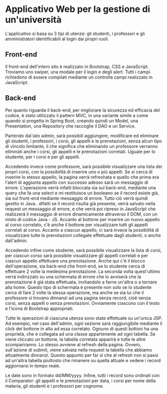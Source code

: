 # Applicativo Web per la gestione di un'università
L'applicativo si basa su 3 tipi di utenze: gli studenti, i professori e gli amministratori identificabili al login dai propri ruoli.

## Front-end
Il front-end dell'intero sito è realizzato in Bootstrap, CSS e JavaScript.
Troviamo uno swiper, una modale per il login e degli alert.
Tutti i campi richiedono di essere compilati mediante un controlla campi realizzato in JavaScript.

## Back-end
Per quanto riguarda il back-end, per migliorare la sicurezza ed efficacia del codice, è stato utilizzato il pattern MVC, in una variante simile a come quando si progetta in Spring Boot, creando quindi un Model, una Presentation, una Repository che raccoglie il DAO e un Service.

Partendo dal lato admin, sarà possibili aggiungere, modificare ed eliminare gli studenti, i professori, i corsi, gli appelli e le prenotazioni, senza alcun tipo di vincolo limitante, il che significa che eliminando un professore verranno eliminati anche i corsi, gli appelli e le prenotazioni correlati.
Uguale per lo studente, per i corsi e per gli appelli.

Accedendo invece come professore, sarà possibile visualizzare una lista dei propri corsi, con la possibilità di inserire uno o più appelli.
Se si cerca di inserire lo stesso appello, la pagina verrà refreshata e quello che prima era l'alert di aggiunta appello con successo adesso sarà un messaggio di errore.
L'operazione verrà infatti bloccata sia sul back-end, mediante una query che fa una select e mi restituisce un booleano se il record esiste già, sia sul front-end mediante messaggio di errore.
Tutto ciò verrà quindi gestito in Java.. difatti se il record risulta già presente, verrà salvato nella request un messaggio di errore, e che verrà poi ripreso in JavaScript che realizzerà il messaggio di errore dinamicamente attraverso il DOM, con un misto di codice Java - JS.
Accanto al bottone per inserire un nuovo appello al corso correlato, c'è anche il bottone per visualizzare tutti gli appelli correlati al corso.
Accanto a ciascun appello, ci sarà invece la possibilità di visualizzare tutte le prenotazioni collegate effettuate dagli studenti, o anche dall'admin.

Accedendo infine come studente, sarà possibile visualizzare la lista di corsi, per ciascun corso sarà possibile visualizzare gli appelli correlati e per ciascun appello effettuare una prenotazione.
Anche qui c'è il blocco dell'operazione, sia back-end che front-end, se lo studente cerca di effettuare 2 volte la medesima prenotazione.
La seconda volta quest'ultimo verrà indirizzato su una schermata di errore che lo avviserà che la prenotazione è già stata effettuata, invitandolo a farne un'altra o a tornare alla home.
Questo tipo di schermata è presente non solo se lo studente cerca di fare 2 volte la stessa operazione, ma anche se sia lui che il professore si trovano dinnanzi ad una pagina senza record, cioè senza corsi, senza appelli o senza prenotazioni. Ovviamente ciascuno con il testo e l'icona di Bootstrap appropriati.

Tutte le operazioni di ciascuna utenza sono state effettuate su un'unica JSP.
Ad esempio, nel caso dell'admin, ogni sezione sarà raggiungibile mediante il click del bottone in alto ad essa correlato.
Ognuno di questi bottoni ha una proprietà, che è collegata ad una classe appartenente ad ogni tabella.
Se viene cliccato un bottone, la tabella correlata apparirà e tutte le altre scompariranno.
Lo stesso avviene al refresh della pagina.
Ovvero, sull'azione di submit, viene salvata nella request la tabella che abbiamo attualmente dinnanzi.
Questo appunto per far sì che al refresh non si passi ad un'altra tabella piuttosto che rimanere su quella attuale e vedere i record aggiornarsi in tempo reale.

Le date sono in formato dd/MM/yyyy.
Infine, tutti i record sono ordinati con il Comparator: gli appelli e le prenotazioni per data, i corsi per nome della materia, gli studenti e i professori per cognome.

